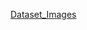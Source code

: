 [Dataset_Images](https://drive.google.com/drive/folders/1COr954m07HjWaasn8cc2PLwEYgy03uTG?usp=sharing)
